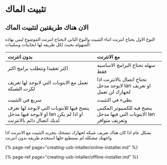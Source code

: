 # تثبيت الماك

## الان هناك طريقتين لتثبيت الماك

النوع الاول يحتاج انترنت اثناء التثبيت والنوع الثاني لايحتاج انترنت الموضوع ليس بهاذه السهوله بحيث لكل طريقه لها ايجابيات وسلبيات:

| بدون انترنت | مع الانترنت |
| :--- | :--- |
| اكثر تعقيدا وتتطلب برامج اكثر | سهله تحتاج البرامج الاساسيه فقط |
| تعمل مع الابتوبات التي لايوجد لها تعريف لكرت الشبكه | تحتاج اتصال بالانترنت اذا لايوجد مدخل lan او تعريف لجهازك لن تعمل |
| سريع في التثبيت | بطيء في التثبيت |
| ينصح فيها للابتوبات التي لايوجد لها تعرف او لايوجد فيها مدخل  lan او اذا لم يكن لديك اتصال دائم بالانترنت | ينصح فيه للكمبيوتر المكتبي الابتوبات التي فيها مدخل lan وتعريف متوافر |

بشكل عام اذا كان هناك تعريف شبكه لجهازك ننصحك بتجربه التثبيت مع الانترنت اذا واجهتك مشكله لم نستطيع حلها استخدم طريقه بدون انترنت

{% page-ref page="creating-usb-intaller/online-installer.md" %}

{% page-ref page="creating-usb-intaller/offline-installer.md" %}

